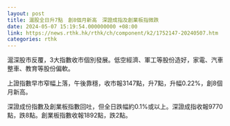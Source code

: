 ```yaml
---
layout: post
title: 滬股全日升7點　創8個月新高　深證成指及創業板指微跌
date: 2024-05-07 15:19:54.000000000 +08:00
link: https://news.rthk.hk/rthk/ch/component/k2/1752147-20240507.htm
categories: rthk
---
```


滬深股市反覆，3大指數收市個別發展。低空經濟、軍工等股份造好，家電、汽車整車、教育等股份偏軟。

上證指數早市窄幅上落，午後靠穩，收市報3147點，升7點，升幅0.22%，創8個月新高。

深證成份指數及創業板指數回吐，但全日跌幅約0.1%或以上。深證成指收報9770點，跌8點。創業板指數收報1892點，跌2點。
